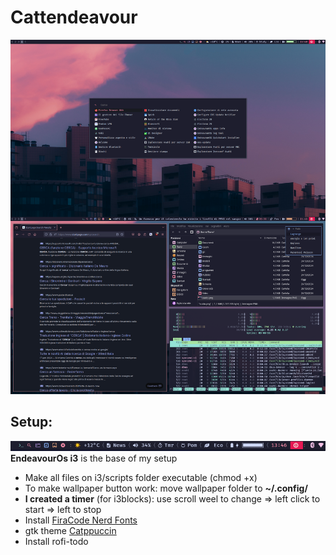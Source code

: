 # Cattendeavour
![Desktop](desk.png)
## Setup:
![Desktop](bar.png)
**EndeavourOs i3** is the base of my setup
* Make all files on i3/scripts folder executable (chmod +x)
* To make wallpaper button work: move wallpaper folder to **~/.config/**
* **I created a timer** (for i3blocks): use scroll weel to change => left click to start => left to stop
* Install [FiraCode Nerd Fonts](https://www.nerdfonts.com/font-downloads)
* gtk theme [Catppuccin](https://aur.archlinux.org/packages/catppuccin-gtk-theme-mocha)
* Install rofi-todo

